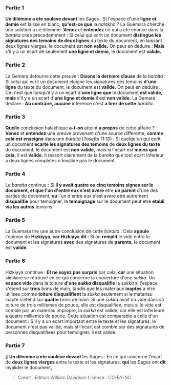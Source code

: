 
### Partie 1
<b>Un dilemme a ete souleve devant</b> les Sages : Si l'espace d'une <b>ligne et demie</b> est laisse en blanc, <b>qu'est-ce que</b> la <i>halakha</i> ? La Guemara cherche une solution a ce dilemme. <b>Venez</b> et <b>entendez</b> ce qui a ete enonce dans la <i>baraita</i> citee precedemment : Si celui qui ecrit un document <b>distingue les signatures des temoins</b> <b>de deux lignes</b> du texte du document, en laissant deux lignes vierges, le document est <b>non valide.</b> On peut en deduire : <b>Mais</b> s'il y a un ecart de seulement <b>une ligne et demie,</b> le document est <b>valide.</b>

### Partie 2
La Gemara detourne cette preuve : <b>Disons la derniere clause</b> de la <i>baraita</i> : Si celui qui ecrit un document eloigne les signatures des temoins <b>d'une ligne</b> du texte du document, le document est <b>valide.</b> On peut en deduire : Ce n'est que lorsqu'il y a un ecart d'<b>une ligne que</b> le document <b>est valide, mais</b> s'il y a un ecart d'<b>une ligne et demie</b> il est <b>non valide.</b> La Gemara declare : <b>Au contraire, aucune</b> inference n'est <b>a tirer de cette</b> <i>baraita</i>.

### Partie 3
<b>Quelle</b> conclusion halakhique <b>a-t-on</b> atteint <b>a propos</b> de cette affaire ? <b>Venez</b> et <b>entendez</b> une preuve provenant d'une source differente, <b>comme cela est enseigne</b> dans une <i>baraita</i> (<i>Tosefta</i> 11:10) : Si quelqu'un qui ecrit un document <b>ecarte les signatures des temoins</b> de <b>deux lignes du texte</b> du document, le document est <b>non valide,</b> mais si l'ecart est <b>moins que cela,</b> il est <b>valide.</b> Il ressort clairement de la <i>baraita</i> que tout ecart inferieur a deux lignes completes n'invalide pas le document.

### Partie 4
Le <i>baraita</i> continue : Si <b>Il y avait quatre ou cinq temoins signes sur le document, et que l'un d'entre eux s'est avere</b> etre <b>un parent</b> d'une des parties du document, <b>ou</b> l'un d'entre eux s'est avere etre autrement <b>disqualifie</b> pour temoigner, le <b>temoignage</b> sur le document peut etre <b>etabli via les autres</b> temoins.

### Partie 5
La Guemara tire une autre conclusion de cette <i>baraita</i> : Cela <b>appuie</b> l'opinion de <b>Hizkiyya, car Hizkiyya dit :</b> Si on <b>remplit</b> le vide entre le document et les signatures <b>avec</b> des signatures de <b>parents,</b> le document est <b>valide.</b>

### Partie 6
Hizkiyya continue : <b>Et ne soyez pas surpris</b> par cela, <b>car</b> une situation similaire se retrouve en ce qui concerne la couverture d'une <i>sukka</i>. Un <b>espace vide</b> dans la toiture <b>d'une <i>sukka</i> disqualifie</b> la <i>sukka</i> si l'espace s'etend sur <b>trois</b> brins de main, tandis que les materiaux <b>inaptes</b> a etre utilises comme <b>toiture disqualifient</b> la <i>sukka</i> seulement si le materiau inapte s'etend sur <b>quatre</b> brins de main. Si une <i>sukka</i> avait un vide dans sa toiture de trois milliemes de pouce, elle est disqualifiee, mais si le vide est comble par un materiau impropre, la <i>sukka</i> est valide, car elle est inferieure a quatre milliemes de pouce. Cette situation est comparable a celle d'un document : S'il y a un ecart important entre le texte et les signatures, le document n'est pas valide, mais si l'ecart est comble par des signatures de personnes disqualifiees pour temoigner, il est valide.

### Partie 7
§ <b>Un dilemme a ete souleve devant</b> les Sages : En ce qui concerne l'ecart de <b>deux</b> <b>lignes vierges</b> entre le texte et les signatures, <b>qui</b> les Sages ont <b>dit</b> invalider le document,

>Credit : Edition William Davidson
>Licence : CC-BY-NC